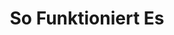 ---
  title: So Funktioniert Es
  header:
    class: steps-header
    title: in 4 Schritten zu<br> schönen Zähnen.
    subtitle: der Ablauf ganz einfach
    link:
      uri: /contact
      title: Schritt Eins Machen
  menu:
    main:
      weight: 0
---